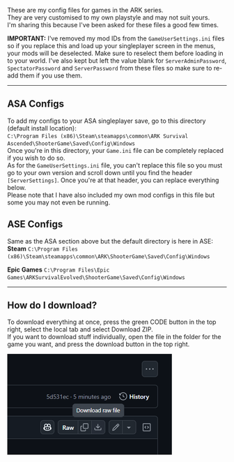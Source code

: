 These are my config files for games in the ARK series.  
They are very customised to my own playstyle and may not suit yours.  
I'm sharing this because I've been asked for these files a good few times.

**IMPORTANT:** I've removed my mod IDs from the `GameUserSettings.ini` files so if you replace this and load up your singleplayer screen in the menus, your mods will be deselected. Make sure to reselect them before loading in to your world.
I've also kept but left the value blank for `ServerAdminPassword`, `SpectatorPassword` and `ServerPassword` from these files so make sure to re-add them if you use them.

___
## ASA Configs
To add my configs to your ASA singleplayer save, go to this directory (default install location):  
`C:\Program Files (x86)\Steam\steamapps\common\ARK Survival Ascended\ShooterGame\Saved\Config\Windows`  
Once you're in this directory, your `Game.ini` file can be completely replaced if you wish to do so.  
As for the `GameUserSettings.ini` file, you can't replace this file so you must go to your own version and scroll down until you find the header `[ServerSettings]`. Once you're at that header, you can replace everything below.  
Please note that I have also included my own mod configs in this file but some you may not even be running.

## ASE Configs
Same as the ASA section above but the default directory is here in ASE:  
**Steam**
`C:\Program Files (x86)\Steam\steamapps\common\ARK\ShooterGame\Saved\Config\Windows`  

**Epic Games**
`C:\Program Files\Epic Games\ARKSurvivalEvolved\ShooterGame\Saved\Config\Windows`
___
## How do I download?  
To download everything at once, press the green CODE button in the top right, select the local tab and select Download ZIP.  
If you want to download stuff individually, open the file in the folder for the game you want, and press the download button in the top right.  

![Download](HowToDownload.png)
